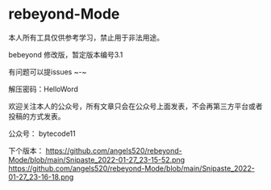 # rebeyond-Mode

本人所有工具仅供参考学习，禁止用于非法用途。

bebeyond 修改版，暂定版本编号3.1

有问题可以提issues  ~-~ 

解压密码：HelloWord

欢迎关注本人的公众号，所有文章只会在公众号上面发表，不会再第三方平台或者投稿的方式发表。

公众号： bytecode11

下个版本：
https://github.com/angels520/rebeyond-Mode/blob/main/Snipaste_2022-01-27_23-15-52.png
https://github.com/angels520/rebeyond-Mode/blob/main/Snipaste_2022-01-27_23-16-18.png
